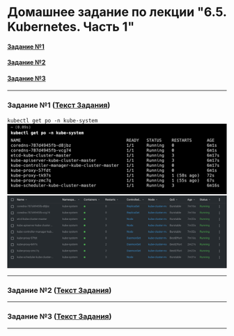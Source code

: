 # Домашнее задание по лекции "6.5. Kubernetes. Часть 1"

#### [Задание №1](#задание-1-текст-задания)
#### [Задание №2](#задание-2-текст-задания)
#### [Задание №3](#задание-3-текст-задания)

---

### Задание №1 ([Текст Задания](https://github.com/netology-code/sdvps-homeworks/blob/main/6-05.md#%D0%B7%D0%B0%D0%B4%D0%B0%D0%BD%D0%B8%D0%B5-1))

`kubectl get po -n kube-system`
![hw-33-1-1.png](assets%2Fimages%2Fhw-33%2Fhw-33-1-1.png)
![hw-33-1-2.png](assets%2Fimages%2Fhw-33%2Fhw-33-1-2.png)

---

### Задание №2 ([Текст Задания](https://github.com/netology-code/sdvps-homeworks/blob/main/6-05.md#%D0%B7%D0%B0%D0%B4%D0%B0%D0%BD%D0%B8%D0%B5-2))



---

### Задание №3 ([Текст Задания](https://github.com/netology-code/sdvps-homeworks/blob/main/6-05.md#%D0%B7%D0%B0%D0%B4%D0%B0%D0%BD%D0%B8%D0%B5-3))

---
